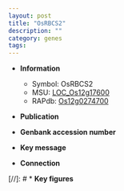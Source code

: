 ```yaml
---
layout: post
title: "OsRBCS2"
description: ""
category: genes
tags: 
---
```


* **Information**  
    + Symbol: OsRBCS2  
    + MSU: [LOC_Os12g17600](http://rice.uga.edu/cgi-bin/ORF_infopage.cgi?orf=LOC_Os12g17600)  
    + RAPdb: [Os12g0274700](http://rapdb.dna.affrc.go.jp/viewer/gbrowse_details/irgsp1?name=Os12g0274700)  

* **Publication**  

* **Genbank accession number**  

* **Key message**  

* **Connection**  

[//]: # * **Key figures**  


